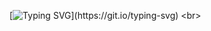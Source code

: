 [![Typing SVG](https://readme-typing-svg.herokuapp.com/?color=7600a9&size=35&center=true&vCenter=true&width=1000&lines=For+practice+Java☕;)](https://git.io/typing-svg)
<br>
